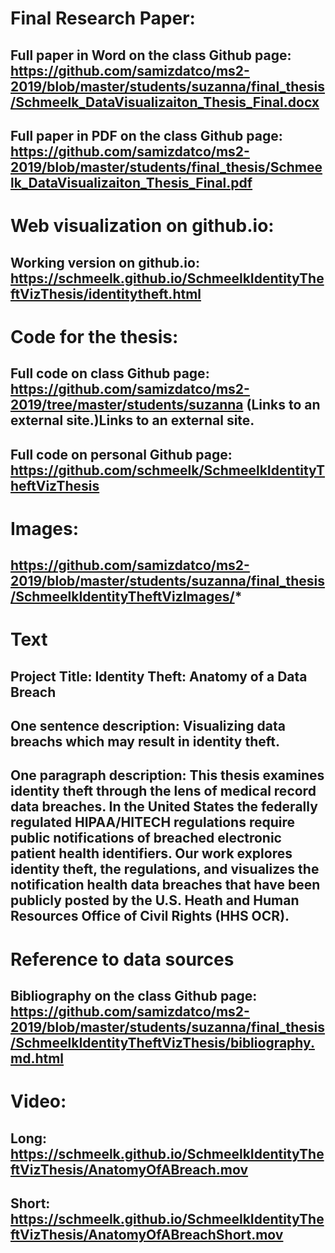 # Final Research Paper:

## Full paper in Word on the class Github page: https://github.com/samizdatco/ms2-2019/blob/master/students/suzanna/final_thesis/Schmeelk_DataVisualizaiton_Thesis_Final.docx

## Full paper in PDF on the class Github page: https://github.com/samizdatco/ms2-2019/blob/master/students/final_thesis/Schmeelk_DataVisualizaiton_Thesis_Final.pdf

 

# Web visualization on github.io:

## Working version on github.io: https://schmeelk.github.io/SchmeelkIdentityTheftVizThesis/identitytheft.html

 

# Code for the thesis:

## Full code on class Github page: https://github.com/samizdatco/ms2-2019/tree/master/students/suzanna (Links to an external site.)Links to an external site.

## Full code on personal Github page: https://github.com/schmeelk/SchmeelkIdentityTheftVizThesis

 

# Images:

## https://github.com/samizdatco/ms2-2019/blob/master/students/suzanna/final_thesis/SchmeelkIdentityTheftVizImages/*

 

# Text

## Project Title: Identity Theft: Anatomy of a Data Breach

 

## One sentence description: Visualizing data breachs which may result in identity theft.

## One paragraph description: This thesis examines identity theft through the lens of medical record data breaches. In the United States the federally regulated HIPAA/HITECH regulations require public notifications of breached electronic patient health identifiers. Our work explores identity theft, the regulations, and visualizes the notification health data breaches that have been publicly posted by the U.S. Heath and Human Resources Office of Civil Rights (HHS OCR).


# Reference to data sources

## Bibliography on the class Github page: https://github.com/samizdatco/ms2-2019/blob/master/students/suzanna/final_thesis/SchmeelkIdentityTheftVizThesis/bibliography.md.html

 

# Video:

## Long: https://schmeelk.github.io/SchmeelkIdentityTheftVizThesis/AnatomyOfABreach.mov

## Short: https://schmeelk.github.io/SchmeelkIdentityTheftVizThesis/AnatomyOfABreachShort.mov
